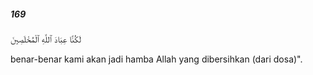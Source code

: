 ##### 169

<span class="ayah">لَكُنَّا عِبَادَ ٱللَّهِ ٱلْمُخْلَصِينَ</span>

<span class="ayah_translation">benar-benar kami akan jadi hamba Allah yang dibersihkan (dari dosa)".</span>
